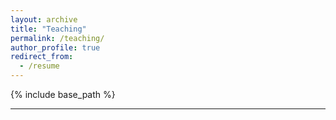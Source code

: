 ```yaml
---
layout: archive
title: "Teaching"
permalink: /teaching/
author_profile: true
redirect_from:
  - /resume
---
```


{% include base_path %}

---


